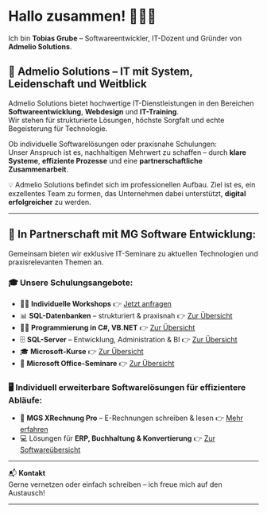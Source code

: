 # Hallo zusammen! 🧔🏻‍♂️

Ich bin **Tobias Grube** – Softwareentwickler, IT-Dozent und Gründer von **Admelio Solutions**.

## 🚀 Admelio Solutions – IT mit System, Leidenschaft und Weitblick

Admelio Solutions bietet hochwertige IT-Dienstleistungen in den Bereichen **Softwareentwicklung**, **Webdesign** und **IT-Training**.  
Wir stehen für strukturierte Lösungen, höchste Sorgfalt und echte Begeisterung für Technologie.

Ob individuelle Softwarelösungen oder praxisnahe Schulungen:  
Unser Anspruch ist es, nachhaltigen Mehrwert zu schaffen – durch **klare Systeme**, **effiziente Prozesse** und eine **partnerschaftliche Zusammenarbeit**.

💡 Admelio Solutions befindet sich im professionellen Aufbau. Ziel ist es, ein exzellentes Team zu formen, das Unternehmen dabei unterstützt, **digital erfolgreicher** zu werden.

---

## 🤝 In Partnerschaft mit **MG Software Entwicklung**:

Gemeinsam bieten wir exklusive IT-Seminare zu aktuellen Technologien und praxisrelevanten Themen an.  

### 🎓 Unsere Schulungsangebote:
- 🧑‍🏫 **Individuelle Workshops** 👉 [Jetzt anfragen](https://www.mgs-entwicklung.de/seminaranfrage)  
- 📊 **SQL-Datenbanken** – strukturiert & praxisnah 👉 [Zur Übersicht](https://www.mgs-entwicklung.de/sql-datenbanken-seminare-uebersicht)  
- 👨‍💻 **Programmierung in C#, VB.NET** 👉 [Zur Übersicht](https://www.mgs-entwicklung.de/programmierung-seminare-uebersicht)  
- 🗄️ **SQL-Server** – Entwicklung, Administration & BI 👉 [Zur Übersicht](https://www.mgs-entwicklung.de/sql-server-seminaruebersicht)  
- 🎓 **Microsoft-Kurse** 👉 [Zur Übersicht](https://www.mgs-entwicklung.de/microsoft-seminare-uebersicht)  
- 💼 **Microsoft Office-Seminare** 👉 [Zur Übersicht](https://www.mgs-entwicklung.de/microsoft-office-uebersicht/)


### 🖥️ Individuell erweiterbare Softwarelösungen für effizientere Abläufe:
- 🧾 **MGS XRechnung Pro** – E-Rechnungen schreiben & lesen 👉 [Mehr erfahren](https://www.mgs-entwicklung.de/produkt/mgs-xrechnung-pro)
- 💻 Lösungen für **ERP, Buchhaltung & Konvertierung** 👉 [Zur Softwareübersicht](https://www.mgs-entwicklung.de/software-uebersicht)

---

📬 **Kontakt**  
Gerne vernetzen oder einfach schreiben – ich freue mich auf den Austausch!

---

<!--
**tobigrbe/tobigrbe** is a ✨ _special_ ✨ repository because its `README.md` (this file) appears on your GitHub profile.

Here are some ideas to get you started:

- 🔭 I’m currently working on ...
- 🌱 I’m currently learning ...
- 👯 I’m looking to collaborate on ...
- 🤔 I’m looking for help with ...
- 💬 Ask me about ...
- 📫 How to reach me: ...
- 😄 Pronouns: ...
- ⚡ Fun fact: ...
-->
